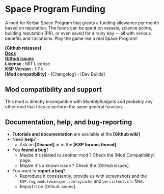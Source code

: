 # Space Program Funding #

A mod for Kerbal Space Program that grants a funding allowance per month based on reputation. The funds can be spent on vessels, science points, 
building reputation (PR), or even saved for a rainy day -- all with various benefits and limitations. Play the game like a real Space Program!

**[Github releases]**  <br/>
**[Docs](https://github.com/JoeBostic/SpaceProgramFunding/wiki)**  <br/>
**[Github issues](https://github.com/JoeBostic/SpaceProgramFunding/issues)**  <br/>
**License** : MIT License  <br/>
**KSP Version** : 1.7.x  <br/>
**[Mod compatibility]** - [Changelog] - [Dev Builds]

## Mod compatibility and support ##

This mod is directly incompatible with _MonthlyBudgets_ and probably any other mod that tries to perform the same general function.

## Documentation, help, and bug-reporting ##

* **Tutorials and documentation** are available at the **[Github wiki]**
* Need **help**?
  - Ask on **[Discord]** or in the **[KSP forums thread]**
* You **found a bug**?
  - Maybe it's related to another mod ? Check the [Mod Compatibility] page.
  - Maybe it's a known issue ? Check the [GitHub issues].
* You want to **report a bug**?
  - Reproduce it consistently, provide us with screenshots and the `KSP.log`, `modulemanager.configcache` and `persistent.sfs` files.
  - Report it on [Github issues].
